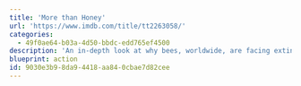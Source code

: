 ```yaml
---
title: 'More than Honey'
url: 'https://www.imdb.com/title/tt2263058/'
categories:
  - 49f0ae64-b03a-4d50-bbdc-edd765ef4500
description: 'An in-depth look at why bees, worldwide, are facing extinction. With the tenacity of a man out to solve a world-class mystery, he investigates this global phenomenon.'
blueprint: action
id: 9030e3b9-8da9-4418-aa84-0cbae7d82cee
---
```

